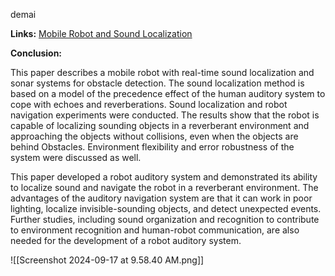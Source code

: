 demai

**Links:** [Mobile Robot and Sound Localization](https://ieeexplore.ieee.org/abstract/document/655085/authors#authors)

**Conclusion:** 

This paper describes a mobile robot with real-time sound localization and sonar systems for obstacle detection. The sound localization method is based on a model of the precedence effect of the human auditory system to cope with echoes and reverberations. Sound localization and robot navigation experiments were conducted. The results show that the robot is capable of localizing sounding objects in a reverberant environment and approaching the objects without collisions, even when the objects are behind Obstacles. Environment flexibility and error robustness of the system were discussed as well.

This paper developed a robot auditory system and demonstrated its ability to localize sound and navigate the robot in a reverberant environment. The advantages of the auditory navigation system are that it can work in poor lighting, localize invisible-sounding objects, and detect unexpected events. Further studies, including sound organization and recognition to contribute to environment recognition and human-robot communication, are also needed for the development of a robot auditory system.

![[Screenshot 2024-09-17 at 9.58.40 AM.png]]
